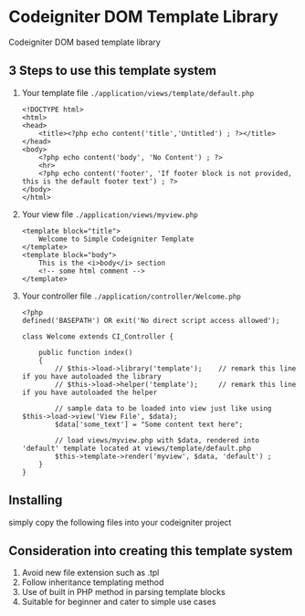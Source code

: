 # Codeigniter DOM Template Library
Codeigniter DOM based template library

## 3 Steps to use this template system

1. Your template file `./application/views/template/default.php`
	```
	<!DOCTYPE html>
	<html>
	<head>
		<title><?php echo content('title','Untitled') ; ?></title>
	</head>
	<body>
		<?php echo content('body', 'No Content') ; ?>
		<hr>
		<?php echo content('footer', 'If footer block is not provided, this is the default footer text') ; ?>
	</body>
	</html>
	```

2. Your view file `./application/views/myview.php`
	```
	<template block="title">
		Welcome to Simple Codeigniter Template
	</template>
	<template block="body">
		This is the <i>body</i> section
		<!-- some html comment -->
	</template>
	```

3. Your controller file `./application/controller/Welcome.php`
	```
	<?php
	defined('BASEPATH') OR exit('No direct script access allowed');

	class Welcome extends CI_Controller {

		public function index()
		{
			// $this->load->library('template');	// remark this line if you have autoloaded the library  
			// $this->load->helper('template');		// remark this line if you have autoloaded the helper

			// sample data to be loaded into view just like using $this->load->view('View File', $data);
			$data['some_text'] = "Some content text here";

			// load views/myview.php with $data, rendered into 'default' template located at views/template/default.php
			$this->template->render('myview', $data, 'default') ;
		}
	}
	```


## Installing
simply copy the following files into your codeigniter project

## Consideration into creating this template system
1. Avoid new file extension such as .tpl
2. Follow inheritance templating method
3. Use of built in PHP method in parsing template blocks
4. Suitable for beginner and cater to simple use cases